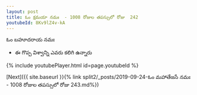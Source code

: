 ```yaml
---
layout: post
title: ఓం క్షమయా నమః  - 1008 రోజుల తపస్సులో రోజు  242
youtubeId: 8Kv9lZ4v-kA
---
```

 
 
 ఓం బహూదరాయ నమః  
 
 -  ఈ గొప్ప విశ్వాన్ని ఎవరు కలిగి ఉన్నారు 
 
  
 
  
 
 
 
 
 
 


{% include youtubePlayer.html id=page.youtubeId %}
 
[Next]({{ site.baseurl }}{% link  split2/_posts/2019-09-24-ఓం మహాతేజసే నమః  - 1008 రోజుల తపస్సులో రోజు  243.md%})
 
